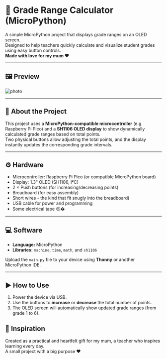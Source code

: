 # 📘 Grade Range Calculator (MicroPython)

A simple MicroPython project that displays grade ranges on an OLED screen.  
Designed to help teachers quickly calculate and visualize student grades using easy button controls.  
**Made with love for my mum ❤️**

---

## 🖼️ Preview

![photo](https://github.com/user-attachments/assets/3ae90c04-0ed2-44e8-a50e-31e62a99ee7f)

---

## 🧠 About the Project

This project uses a **MicroPython-compatible microcontroller** (e.g. Raspberry Pi Pico) and a **SH1106 OLED display** to show dynamically calculated grade ranges based on total points.  
Two physical buttons allow adjusting the total points, and the display instantly updates the corresponding grade intervals.

---

## ⚙️ Hardware

- Microcontroller: Raspberry Pi Pico (or compatible MicroPython board)
- Display: 1.3" OLED (SH1106, I²C)
- 2 × Push buttons (for increasing/decreasing points)
- Breadboard (for easy assembly)
- Short wires - the kind that fit snugly into the breadboard)
- USB cable for power and programming
- Some electrical tape 😉�

---

## 💻 Software

- **Language:** MicroPython  
- **Libraries:** `machine`, `time`, `math`, and `sh1106`  

Upload the `main.py` file to your device using **Thonny** or another MicroPython IDE.

---

## ▶️ How to Use

1. Power the device via USB.  
2. Use the buttons to **increase** or **decrease** the total number of points.  
3. The OLED screen will automatically show updated grade ranges (from grade 1 to 6).  

## 💬 Inspiration

Created as a practical and heartfelt gift for my mum, a teacher who inspires learning every day.  
A small project with a big purpose ❤️
